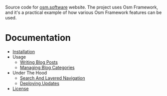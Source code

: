 Source code for [osm.software](https://osm.software/) website. The project uses Osm Framework, and it's a practical example of how various Osm Framework features can be used.

# Documentation

* [Installation](https://osm.software/blog/21/08/osmsoftware-installation.html)
* Usage
    * [Writing Blog Posts](https://osm.software/blog/21/05/osmsoftware-writing-blog-posts.html)
    * [Managing Blog Categories](https://osm.software/blog/21/07/osmsoftware-managing-blog-categories.html)
* Under The Hood
    * [Search And Layered Navigation](https://osm.software/blog/21/06/osmsoftware-search-and-layered-navigation.html)
    * [Deploying Updates](https://osm.software/blog/21/09/osmsoftware-deploying-updates.html)
* [License](https://github.com/osmphp/osmsoftware-website/blob/HEAD/LICENSE)
